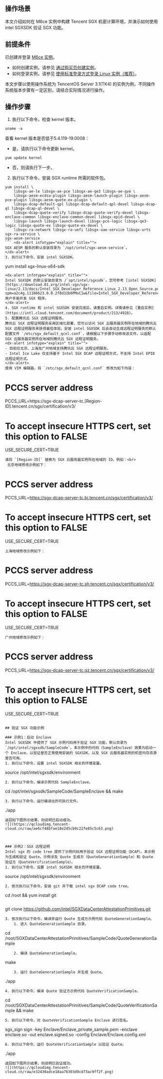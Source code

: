 ## 操作场景
本文介绍如何在 M6ce 实例中构建 Tencent SGX 机密计算环境，并演示如何使用 intel SGXSDK 验证 SGX 功能。


## 前提条件
已创建并登录 [M6ce 实例](https://intl.cloud.tencent.com/document/product/213/11518)。
 - 如何创建实例，请参见 [通过购买页创建实例](https://intl.cloud.tencent.com/document/product/213/4855)。
 - 如何登录实例，请参见 [使用标准登录方式登录 Linux 实例（推荐）](https://intl.cloud.tencent.com/document/product/213/5436)。


<dx-alert infotype="explain" title="">
本文步骤以使用操作系统为 TencentOS Server 3.1(TK4) 的实例为例，不同操作系统版本步骤有一定区别，请结合实际情况进行操作。
</dx-alert>



## 操作步骤
1. 执行以下命令，检查 kernel 版本。
```
uname -a
```
查看 kernel 版本是否低于5.4.119-19.0008：
 - 是，请执行以下命令更新 kernel。
```
yum update kernel
```   
 - 否，则请执行下一步。
2. 执行以下命令，安装 SGX runtime 所需的软件包。
```
yum install \
    libsgx-ae-le libsgx-ae-pce libsgx-ae-qe3 libsgx-ae-qve \
    libsgx-aesm-ecdsa-plugin libsgx-aesm-launch-plugin libsgx-aesm-pce-plugin libsgx-aesm-quote-ex-plugin \
    libsgx-dcap-default-qpl libsgx-dcap-default-qpl-devel libsgx-dcap-ql libsgx-dcap-ql-devel \
    libsgx-dcap-quote-verify libsgx-dcap-quote-verify-devel libsgx-enclave-common libsgx-enclave-common-devel libsgx-epid-devel \
    libsgx-launch libsgx-launch-devel libsgx-pce-logic libsgx-qe3-logic libsgx-quote-ex libsgx-quote-ex-devel \
    libsgx-ra-network libsgx-ra-uefi libsgx-uae-service libsgx-urts sgx-ra-service \
sgx-aesm-service
``` <dx-alert infotype="explain" title="">
SGX AESM 服务的默认安装目录为 `/opt/intel/sgx-aesm-service`。
</dx-alert>
3. 执行以下命令，安装 intel SGXSDK。
```
yum install sgx-linux-x64-sdk
```
<dx-alert infotype="explain" title="">
Intel SGXSDK 的默认安装目录为 /`opt/intel/sgxsdk`。您可参考 [intel SGXSDK](https://download.01.org/intel-sgx/sgx-linux/2.13/docs/Intel_SGX_Developer_Reference_Linux_2.13_Open_Source.pdf?spm=a2c4g.11186623.0.0.2f8d31b8PMoC1w&file=Intel_SGX_Developer_Reference_Linux_2.13_Open_Source.pdf) 用户手册开发 SGX 程序。
</dx-alert>
4. SGX runtime 和 intel SGXSDK 安装完成后，请重启实例。详情请参见 [重启实例](https://intl.cloud.tencent.com/document/product/213/4928)。
5. 配置腾讯云 SGX 远程证明服务。
腾讯云 SGX 远程证明服务采用区域化部署，您可以访问 SGX 云服务器实例所在地域的腾讯云 SGX 远程证明服务来获得最佳体验。安装 intel SGXSDK 后会自动生成远程证明服务的默认配置文件 `/etc/sgx_default_qcnl.conf`，请根据以下步骤手动修改该文件，以适配 SGX 云服务器实例所在地域的腾讯云 SGX 远程证明服务。
<dx-alert infotype="explain" title="">
- 目前仅北京、上海及广州地域支持腾讯云 SGX 远程证明服务。
- Intel Ice Lake 仅支持基于 Intel SGX DCAP 远程证明方式，不支持 Intel EPID 远程证明方式。
</dx-alert>
使用 VIM 编辑器，将 `/etc/sgx_default_qcnl.conf` 修改为如下内容：
```
# PCCS server address
PCCS_URL=https://sgx-dcap-server-tc.[Region-ID].tencent.cn/sgx/certification/v3/
# To accept insecure HTTPS cert, set this option to FALSE
USE_SECURE_CERT=TRUE
```
请将 `[Region-ID]` 替换为 SGX 云服务器实例所在地域的 ID。例如：<br>
 北京地域修改示例如下：
```
# PCCS server address
PCCS_URL=https://sgx-dcap-server-tc.bj.tencent.cn/sgx/certification/v3/
# To accept insecure HTTPS cert, set this option to FALSE
USE_SECURE_CERT=TRUE
```
上海地域修改示例如下：
```
# PCCS server address
PCCS_URL=https://sgx-dcap-server-tc.sh.tencent.cn/sgx/certification/v3/
# To accept insecure HTTPS cert, set this option to FALSE
USE_SECURE_CERT=TRUE
```
广州地域修改示例如下：
```
# PCCS server address
PCCS_URL=https://sgx-dcap-server-tc.gz.tencent.cn/sgx/certification/v3/
# To accept insecure HTTPS cert, set this option to FALSE
USE_SECURE_CERT=TRUE
```

## 验证 SGX 功能示例

### 示例1：启动 Enclave
Intel SGXSDK 中提供了 SGX 示例代码用于验证 SGX 功能，默认目录为 `/opt/intel/sgxsdk/SampleCode`。本示例中的代码（SampleEnclave）效果为启动一个 Enclave，以验证是否正常使用安装的 SGXSDK，以及 SGX 云服务器实例的机密内存资源是否可用。
1. 执行以下命令，设置 intel SGXSDK 相关的环境变量。
```
source /opt/intel/sgxsdk/environment
```
2. 执行以下命令，编译示例代码 SampleEnclave。
```
cd /opt/intel/sgxsdk/SampleCode/SampleEnclave && make
```
3. 执行以下命令，运行编译出的可执行文件。
```
./app
```
返回如下图所示结果，则说明已启动成功。
![](https://qcloudimg.tencent-cloud.cn/raw/ae6cf48bfae18e245cb9c22fe85c5c63.png)



### 示例2：SGX 远程证明
Intel sgx 的 code tree 提供了示例代码用于验证 SGX 远程证明功能（DCAP）。本示例为生成和验证 Quote，示例涉及 Quote 生成方（QuoteGenerationSample）和 Quote 验证方（QuoteVerificationSample）。
1. 执行以下命令，设置 intel SGXSDK 相关的环境变量。
```
source /opt/intel/sgxsdk/environment
```
2. 依次执行以下命令，安装 git 并下载 intel sgx DCAP code tree。
```
cd /root && yum install git
```
```
git clone https://github.com/intel/SGXDataCenterAttestationPrimitives.git
```
3. 依次执行以下命令，编译并运行 Quote 生成方示例代码 QuoteGenerationSample。
    1. 进入 QuoteGenerationSample 目录。 
```
cd /root/SGXDataCenterAttestationPrimitives/SampleCode/QuoteGenerationSample
```
    2. 编译 QuoteGenerationSample。
```
make
```
    3. 运行 QuoteGenerationSample 并生成 Quote。
```
./app
```
4. 执行以下命令，编译 Quote 验证方示例代码 QuoteVerificationSample。
```
cd /root/SGXDataCenterAttestationPrimitives/SampleCode/QuoteVerificationSample && make
```
5. 执行以下命令，对 QuoteVerificationSample Enclave 进行签名。
```
sgx_sign sign -key Enclave/Enclave_private_sample.pem -enclave enclave.so -out enclave.signed.so -config Enclave/Enclave.config.xml
```
6. 执行以下命令，运行 QuoteVerificationSample 以验证 Quote。
```
./app
```
返回如下图所示结果，则说明已验证成功。
![](https://qcloudimg.tencent-cloud.cn/raw/e32430adce18aa76303d9cd73ac9ff2f.png)
